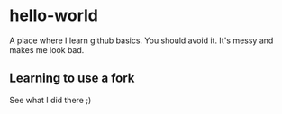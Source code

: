 # hello-world
A place where I learn github basics. You should avoid it. It's messy and makes me look bad. 

## Learning to use a fork
See what I did there ;) 
